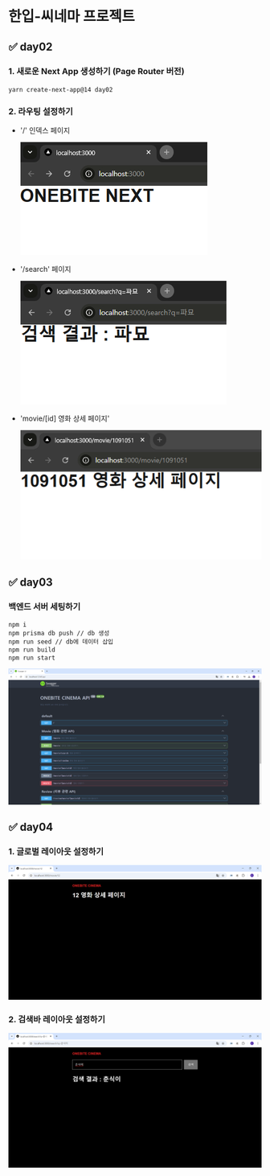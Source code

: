 # 한입-씨네마 프로젝트

## ✅ day02

### 1. 새로운 Next App 생성하기 (Page Router 버전)

`yarn create-next-app@14 day02`

### 2. 라우팅 설정하기

- '/' 인덱스 페이지

  ![인덱스 페이지](images/index.png)

- '/search' 페이지

  ![검색 페이지](images/search.png)

- 'movie/[id] 영화 상세 페이지'

  ![영화 상세 페이지](images/movie.png)

## ✅ day03

### 백엔드 서버 세팅하기

```
npm i
npm prisma db push // db 생성
npm run seed // db에 데이터 삽입
npm run build
npm run start
```

![API 문서](images/api.png)

## ✅ day04

### 1. 글로벌 레이아웃 설정하기

![alt text](images/04-1.png)

### 2. 검색바 레이아웃 설정하기

![alt text](images/04-2.png)
